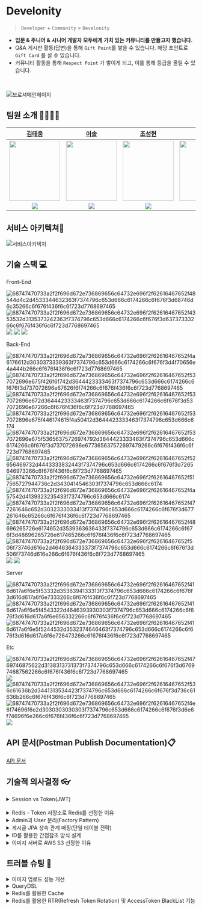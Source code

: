 # Develonity
> `Developer` + `Community` = `Develonity` 
>
- **입문 & 주니어 & 시니어 개발자 모두에게 가치 있는 커뮤니티를 만들고자 했습니다.**
- Q&A 게시판 활동(답변)을 통해 `Gift Point`를 쌓을 수 있습니다. 해당 포인트로 `Gift Card` 를 살 수 있습니다.
- 커뮤니티 활동을 통해 `Respect Point` 가 쌓이게 되고, 이를 통해 등급을 올릴 수 있습니다.

<br>

![브로셔메인페이지](https://user-images.githubusercontent.com/116135174/224562613-25b15240-4157-4a6c-a908-69a7a942bf95.PNG)

팀원 소개 👨‍👩‍👧‍👦
---



| [김태웅](https://github.com/ultramancode) | [이솔](https://github.com/LEESOLL) | [조성현](https://github.com/dangddoong) | [배지호](https://github.com/2Luda) | [송성원](https://github.com/SungWonSong) |
| :---:| :---: | :---: | :---: | :---: |
| <img src="https://taewoong-test.s3.ap-northeast-2.amazonaws.com/pp/KakaoTalk_20230313_164601238_01.jpg" width="135" height="160"> | <img src="https://taewoong-test.s3.ap-northeast-2.amazonaws.com/pp/KakaoTalk_20230313_163720357.jpg" width="135" height="160">  | <img src="https://taewoong-test.s3.ap-northeast-2.amazonaws.com/pp/KakaoTalk_20230313_163501658.jpg" width="135" height="160"> | <img src="https://taewoong-test.s3.ap-northeast-2.amazonaws.com/pp/KakaoTalk_20230313_164603334.jpg" width="135" height="160"> | <img src="https://taewoong-test.s3.ap-northeast-2.amazonaws.com/pp/KakaoTalk_20230313_163841527.jpg" width="135" height="160"> |
| [<img src="https://img.shields.io/badge/GitHub-181717?style=flat&logo=GitHub&logoColor=white">](https://github.com/dangddoong) | [<img src="https://img.shields.io/badge/GitHub-181717?style=flat&logo=GitHub&logoColor=white">](https://github.com/LEESOLL) | [<img src="https://img.shields.io/badge/GitHub-181717?style=flat&logo=GitHub&logoColor=white">](https://github.com/ultramancode) | [<img src="https://img.shields.io/badge/GitHub-181717?style=flat&logo=GitHub&logoColor=white">](https://github.com/2Luda) | [<img src="https://img.shields.io/badge/GitHub-181717?style=flat&logo=GitHub&logoColor=white">](https://github.com/SungWonSong) | 




서비스 아키텍쳐📖
---

![서비스아키텍처](https://user-images.githubusercontent.com/116135174/224563517-e0caea58-799d-481c-958c-0c505306c922.png)


기술 스택 💻
---
Front-End 

![68747470733a2f2f696d672e736869656c64732e696f2f62616467652f48544d4c2d4533344632363f7374796c653d666c6174266c6f676f3d68746d6c35266c6f676f436f6c6f723d7768697465](https://user-images.githubusercontent.com/116135174/224563690-49f7978a-08cc-444e-b68d-25f8f3dca096.svg)
![68747470733a2f2f696d672e736869656c64732e696f2f62616467652f4353532d3135373242363f7374796c653d666c6174266c6f676f3d63737333266c6f676f436f6c6f723d7768697465](https://user-images.githubusercontent.com/116135174/224563708-a893b2d2-3a9f-437c-90f9-2fb1e4b5d59c.svg)
<img src="https://img.shields.io/badge/Visual Studio-5C2D91?style=flat&logo=Visual Studio&logoColor=white">
<img src="https://img.shields.io/badge/jQuery-0769AD?style=flat&logo=jQuery&logoColor=white">
<img src="https://img.shields.io/badge/JavaScript-F7DF1E?style=flat&logo=JavaScript&logoColor=white">

Back-End 

![68747470733a2f2f696d672e736869656c64732e696f2f62616467652f4a6176612d3030373339363f7374796c653d666c6174266c6f676f3d4f70656e4a444b266c6f676f436f6c6f723d7768697465](https://user-images.githubusercontent.com/116135174/224563807-67c19880-4cf0-4dff-864e-8c0b5e334d26.svg)
![68747470733a2f2f696d672e736869656c64732e696f2f62616467652f537072696e675f426f6f742d3644423333463f7374796c653d666c6174266c6f676f3d737072696e67626f6f74266c6f676f436f6c6f723d7768697465](https://user-images.githubusercontent.com/116135174/224563810-e6bf9887-21e0-4335-b363-4a06d47ff332.svg)
![68747470733a2f2f696d672e736869656c64732e696f2f62616467652f537072696e672d3644423333463f7374796c653d666c6174266c6f676f3d537072696e67266c6f676f436f6c6f723d7768697465](https://user-images.githubusercontent.com/116135174/224563819-60e7b43b-41d8-48c4-9ff5-8d920274f05e.svg)
![68747470733a2f2f696d672e736869656c64732e696f2f62616467652f537072696e675f446174615f4a50412d3644423333463f7374796c653d666c6174](https://user-images.githubusercontent.com/116135174/224563822-34f5705d-1a3a-40c2-92cb-53476f64019f.svg)
![68747470733a2f2f696d672e736869656c64732e696f2f62616467652f537072696e675f53656375726974792d3644423333463f7374796c653d666c6174266c6f676f3d737072696e677365637572697479266c6f676f436f6c6f723d7768697465](https://user-images.githubusercontent.com/116135174/224563832-48210ac1-d1a8-4712-8f58-d2bbeab82e0a.svg)
![68747470733a2f2f696d672e736869656c64732e696f2f62616467652f52656469732d4443333832443f7374796c653d666c6174266c6f676f3d7265646973266c6f676f436f6c6f723d7768697465](https://user-images.githubusercontent.com/116135174/224563838-7056f1cc-45dd-4468-8f62-a28f93c0bc7c.svg)
![68747470733a2f2f696d672e736869656c64732e696f2f62616467652f517565727944736c2d3430414546303f7374796c653d666c6174](https://user-images.githubusercontent.com/116135174/224563844-c776b411-7082-4d18-ac10-16f81ebffbe9.svg)
![68747470733a2f2f696d672e736869656c64732e696f2f62616467652f4a57542d4139323235433f7374796c653d666c6174](https://user-images.githubusercontent.com/116135174/224563850-b63732e7-71f6-4f82-89d5-f8bddc791feb.svg)
![68747470733a2f2f696d672e736869656c64732e696f2f62616467652f477261646c652d3032333033413f7374796c653d666c6174266c6f676f3d677261646c65266c6f676f436f6c6f723d7768697465](https://user-images.githubusercontent.com/116135174/224563860-f3344686-f5e5-472a-88d1-2f47a136a82a.svg)
![68747470733a2f2f696d672e736869656c64732e696f2f62616467652f48696265726e6174652d3539363636433f7374796c653d666c6174266c6f676f3d48696265726e617465266c6f676f436f6c6f723d7768697465](https://user-images.githubusercontent.com/116135174/224563866-331e0ce4-ee26-444c-9660-89ca9d191dab.svg)
![68747470733a2f2f696d672e736869656c64732e696f2f62616467652f506f73746d616e2d4646364333373f7374796c653d666c6174266c6f676f3d506f73746d616e266c6f676f436f6c6f723d7768697465](https://user-images.githubusercontent.com/116135174/224563871-9ccb51f3-1be2-45d0-ab1f-e4d792e049dd.svg)
<img src="https://img.shields.io/badge/JUnit5-25A162?style=flat&logo=JUnit5&logoColor=white">
<img src="https://img.shields.io/badge/MySQL-4479A1?style=flat&logo=MySQL&logoColor=white">

Server 

![68747470733a2f2f696d672e736869656c64732e696f2f62616467652f416d617a6f6e5f53332d3536394133313f7374796c653d666c6174266c6f676f3d616d617a6f6e7333266c6f676f436f6c6f723d7768697465](https://user-images.githubusercontent.com/116135174/224563965-0407b444-b4dc-4fcd-8060-5c0cac870f57.svg)
![68747470733a2f2f696d672e736869656c64732e696f2f62616467652f416d617a6f6e5f4543322d4646393930303f7374796c653d666c6174266c6f676f3d616d617a6f6e656332266c6f676f436f6c6f723d7768697465](https://user-images.githubusercontent.com/116135174/224563977-98fc9d8d-1820-4881-aa81-e593585c570f.svg)
![68747470733a2f2f696d672e736869656c64732e696f2f62616467652f416d617a6f6e5f5244532d3532374646463f7374796c653d666c6174266c6f676f3d616d617a6f6e726473266c6f676f436f6c6f723d7768697465](https://user-images.githubusercontent.com/116135174/224565820-02995aae-65b8-4bdb-ad84-06500f32741d.svg)


Etc

![68747470733a2f2f696d672e736869656c64732e696f2f62616467652f4769746875622d3138313731373f7374796c653d666c6174266c6f676f3d676974687562266c6f676f436f6c6f723d7768697465](https://user-images.githubusercontent.com/116135174/224564009-4100e123-0818-44f8-acba-bc5d0540d66c.svg)
<img src="https://img.shields.io/badge/GitHub Actions-2088FF?style=flat&logo=GitHub Actions&logoColor=white">
![68747470733a2f2f696d672e736869656c64732e696f2f62616467652f536c61636b2d3441313534423f7374796c653d666c6174266c6f676f3d736c61636b266c6f676f436f6c6f723d7768697465](https://user-images.githubusercontent.com/116135174/224564017-f1c15951-64d8-4352-866a-12ca984e6424.svg)
![68747470733a2f2f696d672e736869656c64732e696f2f62616467652f4e6f74696f6e2d3030303030303f7374796c653d666c6174266c6f676f3d6e6f74696f6e266c6f676f436f6c6f723d7768697465](https://user-images.githubusercontent.com/116135174/224564022-db759b69-a20d-4ec6-9bdb-7fa96bf36d69.svg)
<img src="https://img.shields.io/badge/Jira-0052CC?style=flat&logo=Jira&logoColor=white">

API 문서(Postman Publish Documentation)📋
---
[API 문서](https://documenter.getpostman.com/view/24836890/2s93JqRjo6#284b7458-f36f-4878-a3ce-378b21d70cbe)

기술적 의사결정 👓
---
<details>
<summary>Session vs Token(JWT)</summary>
<br>

- 보안 vs 효율&확장성
- 서비스의 특성상(커뮤니티) 보안적으로 매우 민감한 주제는 아니라고 판단<br>
- HTTP의 비상태성(Stateless)를 그대로 활용할 수 있고, 따라서 높은 확장성을 가질 수 있는 Token방식을 채택

<br>

>**문제점** <br>
>- 보안 이슈 발생
><br>

>**해결책**
>- refresh token을 도입하여 access token의 유효기간을 짧게 가져감
>- RTR(refresh token rotation)을 도입하여 refresh token 탈취 시 문제점 보완

<details><summary>➕access token과 refresh token이 모두 탈취 당했을 경우에 대한 고민🤷</summary>
<br>

📋 참고자료
- [네이버 토큰 갱신 방법[grant_type, client id를 같이 보내는 방식]](https://developers.naver.com/docs/login/devguide/devguide.md#5-1-2-%EA%B0%B1%EC%8B%A0-%ED%86%A0%ED%81%B0%EC%97%90-%EB%8C%80%ED%95%98%EC%97%AC:~:text=Authorization%3A%20Bearer%20ACCESS_TOKEN-,5.1.2%20%EA%B0%B1%EC%8B%A0%20%ED%86%A0%ED%81%B0%EC%97%90%20%EB%8C%80%ED%95%98%EC%97%AC,-%EC%A0%91%EA%B7%BC%20%ED%86%A0%ED%81%B0%EC%9D%80%20%EC%A0%91%EA%B7%BC)

- [카카오 토큰 갱신 방법](https://developers.kakao.com/docs/latest/ko/kakaologin/rest-api#refresh-%20%20%20%20%20%20%20%20%20token:~:text=%3A1234%0A%7D-,%ED%86%A0%ED%81%B0%20%EA%B0%B1%EC%8B%A0%ED%95%98%EA%B8%B0,-%EA%B8%B0%EB%B3%B8%20%EC%A0%95%EB%B3%B4)

<br>

**📌 현재 프로젝트에서 대응 가능한 방법들**<br>
- 사용자가 서비스를 지속적으로 이용중인 상황<br>
   - RTR(refresh token rotation)을 적용하고 access token의 유효시간을 30분으로 짧게 설정<br>
   - `[reissue 실패 → 재로그인 → 탈취된 refresh token 무효화]` 가능<br>
  
- 특정 상황이 발생하여 회원 다수의 token이 탈취된 경우
   - 30분여 서비스 점검 실시(access token 유효기간 만료를 위함) 및 
    `redis(refresh token 저장소)를 재가동` 하는 방법 고려. (서비스 점검기간동안 보안적인 대처도 병행)<br>
   
- 현재 계정정보 접근, 회원탈퇴 등 민감한 서비스들에는 `패스워드 재검증 로직`을 포함하고 있으므로 개인정보 유출, 금전적 피해가 발생 가능한 경우는 예방하고 있다.
</details>

</details><br>
<details>
<summary>Redis - Token 저장소로 Redis를 선정한 이유</summary><br><br>

>- Key(LoginId)-Value(Refresh Token) 외의 다른 필드가 필요하지 않음
>- 인메모리 데이터 저장소이므로 빠르게 접근 가능
>- Refresh Token은 영구적으로 저장될 필요가 없으며 Redis의 TTL(Time To Live) 지정을 통해 만료 기간을 쉽게 설정 가능
>- Redis의 데이터가 날아가더라도 로그아웃되는 정도라서 덜 치명적임
>- RDB의 스냅샷 백업 기능을 활용하여 디스크 저장 가능, 추후 더욱 안정성 있는 백업 기능을 원하면 AOF 방식으로 변경 가능
>- 저장된 데이터의 개수와 무관하게 O(1) 의 수행시간을 가짐
>- 저장된 모든 token을 조회할 일이 없어, 싱글 스레드의 단점이 부각 될 상황이 없음
<br><br>

### **인메모리 데이터 저장소 중 왜 Redis를 선택했는가?(Redis vs Memcached)**

인메모리 데이터 저장소로 성능과 대중성을 갖춘 것은 **Redis**와 **Memcached**가 있음

두 저장소 중에 무엇을 사용할까 고민했고, 아래와 같은 이유로 **Redis를 선택**하게 됨

>- 문자열만 지원하는 Memcached와 달리 Redis는 문자열 및 List, Set 등의 다양한 데이터 타입을 지원해서 확장성이 큼
>- Redis는 RDB방식과 AOF 방식으로 디스크 백업 기능을 지원함
>- Redis가 더 다양한 기능을 제공하는데 성능은 Memcached와 비슷하고, 문서화된 자료도 많으며 Spring Boot에서 Redis를 위한 API를 지원함
    
    →러닝커브도 낮고, 유지 보수성 측면에서 유리하다고 판단
    
<br><br>
</details>

<details>
<summary>Admin과 User 분리(Factory Pattern)</summary><br>


**기존 방식**

- 동일한 User Entity에서 `Role Enum` 으로 Admin과 User를 구분
- 동일한 security filter와  Authentication Service를 사용

>**문제점**
><br>
>- 근본적으로 User와 Admin의 생명주기가 다름
>- User와 Admin의 역할과 그에 따른 기능들이 다름
>- User와 Admin의 인증과정을 분리할 수 없음.
><br>

>**해결**
><br>
>- Entity 및 Package 분리
>- security filter와  Authentication Service 분리
>- Authentication Service에 `팩토리 패턴` 적용하여 OCP 원칙을 지키고자 노력
</details>

<details>
<summary>게시글 JPA 상속 관계 매핑(단일 테이블 전략)</summary><br>

<br>

>**JPA는 DB와 객체를 매핑해주는 자바 진영의 ORM 기술 표준이지만 객체의 상속 관계와 정확하게 일치하는 DB모델링은 존재하지 않음**
>
>**따라서 차선책으로 상속 관계와 비교적 유사한 **슈퍼타입-서브타입** 모델링 기법으로 DB를 상속 객체에 매핑**
>
>**슈퍼타입-서브타입 논리모델을 실제 DB 물리모델로 구현하는 방법으로 3가지 전략 중 ➕단일 테이블 전략➕을 사용**
>
<br>

📌 **단일 테이블 전략의 장점**

- 조인이 필요 없으므로 조회 성능이 빠름
- 조회 쿼리가 단순<br><br>

📌 **단일 테이블의 단점**

- 하위 엔티티의 필드값은 모두 Null을 허용
- 하나의 테이블에 칼럼이 많아져 복잡<br><br>

📌 **단일 테이블 전략을** **선택한 이유**

>- 현재 게시글의 필드값을 최대한 적게 가져가는 방식을 사용 중이기 때문에
><br>테이블 칼럼 수가 적기 때문에 단일 테이블 전략을 사용하더라도 복잡해지지 않음<br>
>
>- 비록 데이터베이스에는 Null값을 허용하더라도 실제 객체가 Null값을 가지고 있는 것은 아님<br>
>
>- 만약 단일 테이블 전략이 아니라 각자 테이블을 가지는 조인 전략과 같은 방식을 사용했다면
><br>Null값은 들어가지 않지만 조회 쿼리가 복잡해지고 INSERT QUERY를 2번 실행해야 하기 때문에
><br>단일 테이블 전략을 사용하기로 결정
<br>
</details>

<details>
<summary>ID를 활용한 간접참조 방식 설계</summary><br>


>
>
>- **직접 참조** : Entity 클래스를 설계할 때 @OneToOne, @OneToMany와 같은 어노테이션을 써서 Entity 간에 연관 매핑하는 것
>
>- **간접 참조** : 객체를 직접 참조하지 않고, 식별값을 이용하는 것
>
>
<br>

📌 **직접 참조 방식의 단점**
- 의존 관계 형성
- 연관 관계 맺은 객체를 편하게 탐색할 수 있고 바뀌길 원하지 않는 참조 객체의 값이 손쉽게 바뀔 가능성 존재(직접 참조는 편한만큼 위험)
   - 예를 들어 Board Entity안에 user라는 변수가 있다면 Board를 다룰 때 User를 변경할 수 있는 가능성과 여러 실수의 가능성이 존재
   - 즉 User 라는 Entity 자체를 날것으로 가져오게 되면, Entity 가 오염이 될 수 도 있음
   <br> -> setter 를 통해서든, 도메인 서비스를 통해서든 어떤 일이 벌어질 수 있는 가능성을 열어둔 것
<br>

📌**결론**

>User Entity도 안전하게 보호가 되고, Board Entity에만 집중할 수 있는 방법으로 **간접 참조** 방식을 이용하는 것이 나을 것이라고 판단,
>
>간접 참조를 하면 의존 관계가 형성되지 않아서 추후 시스템을 확장할 때도 유리하기 때문에 
>
>**간접 참조 방식을 이용해서 설계**
<br>
</details>

<details>
<summary>이미지 서버로 AWS S3 선정한 이유</summary><br>


📌 **이미지 서버의 필요성**

>만약 스프링 서버의 멀티파트 파일로 이미지를 받아서 DB에 저장하는 방식을 이용 한다면<br>
>서버 여러대 사용 시, 특정 서버에만 이미지가 존재하게 될 수 있음<br>
>따라서 별도의 이미지 서버를 둘 필요성을 느낌



📌 **S3를 이미지 서버로 선유한 이유**

>커뮤니티 사이트처럼 서버에 많은 미디어 파일을 저장해야 하는 경우<br> 
>EC2와 EBS만을 사용해서 저장을 하게 되면 용량에 따른 과금도 부담되고 (비용적인 문제, S3는 사용한 만큼만 비용 지불)<br>
>저장소를 구축해서 관리하는 것에도 문제 존재(성능 문제)
>
>하지만 S3를 사용하면 S3 한 곳에 모든 미디어 파일을 저장할 수 있고<br>  
>비용적인 문제도 EC2와 EBS만을 사용해서 구축하는 것보다 훨씬 저렴하며<br>
>구축 후 확장이나 축소와 같은 DB를 관리하는 것에도 용이하다는 장점이 있어 사용
>
>
>> 📖 S3와 EBS 중 S3를 선택한 이유
>>
>>- S3가 더 저렴함
>>- EBS는반드시 하나의 인스턴스에서만 접근 할 수 있음
>>-> 여러 Application이 하나의 EBS에 담겨있는 데이터에 동시 접근 불가능
>>- 생성 전에 반드시 그 크기를 지정해주어야 함
>>- 신청한 용량 중, 쓰지 않는 부분에 불필요한 cost를 내야함
>>- 쌓이는 데이터가 신청한 용량을 넘어서게 되는 경우, 대용량에 새로운 volume을 신청하여 데이터를 옮기고, 기존에 volume을 반납해야하는 번거로움이 생김
>>
>>>**S3는 사용한 만큼만 비용을 지불하고, 무한대로 확장이 가능하며, EBS와는 다르게**
>>>**여러개의 Application이 동시에 접근할 수 있다는 장점이 있으므로 S3을 선택함**

<img width="1000" alt="스크린샷_2023-03-10_오후_8 19 32" src="https://user-images.githubusercontent.com/116135174/224602116-94870db8-6d7b-42aa-8860-4e5620d2945a.png">
</details>
</details>

트러블 슈팅 🎈
---
<details>
<summary>이미지 업로드 성능 개선</summary><br>

<br>

### 이미지 업로드 방법을 **Pre-signed URL 방식으로 변경(성능 개선율 : 165%)**

---

### **기존 업로드 방식(클라이언트 → 서버 → AWS S3 Bucket)**

 **:** `클라이언트`에서 서버로 파일을 전달하고 `서버`에서 `AWS S3 Bucket`에 업로드

![1](https://user-images.githubusercontent.com/116135174/232500121-be4db4f0-d79d-49d3-9064-37978b63f4d4.png)

**기존 방식의 단점**

- 파일 업로드 시,  `클라이언트`-> `서버`-> `AWS S3 Bucket` 의 파일 전달 흐름을 가짐
- 저장하지도 않을 파일들이 서버를 통해가면서 불필요한 서버 리소스 낭비가 발생
- 또한 과도한 업로드 작업이 생기면 서버에 과부하가 걸리게 되고 서버를 거쳐 가는 지연시간이 생기게 됨

→ 위 방법들의 단점을 보완하기 위해 Pre-signed URL 기능을 사용하여 성능을 개선

---

### 개선 후 **Presigned Url 방식(클라이언트 → AWS S3 Bucket)**

![2](https://user-images.githubusercontent.com/116135174/232500147-370d5f60-ef45-498b-9b58-885d9bb5b205.png)


- **PreSignedURL을 이용한 `클라이언트` -> `AWS S3 Bucket` 업로드**

- **업로드 순서**
    
    1.클라이언트가 서버한테 이미지 업로드 요청(클라이언트 → 서버)
    
    2.서버는 AWS에게 PutObject 방식의 Presigned url 발급 요청 (서버 → AWS S3)
    
    3.AWS에서 서버로 Presigned Url 발급(AWS S3 → 서버)
    
    4.서버에서 클라이언트로 Presigned Url 전달(서버 → 클라이언트)
    
    5.클라이언트가 Presigned Url 통해서 이미지 파일 업로드 (클라이언트 → AWS S3)
    

**효과**

- 서버의 역할이 파일 업로드를 처리하는 것에서 문자열을 주고받는 식으로 바뀌었기 때문에 프로세스가 훨씬 가벼워짐

---

### 실행 시간 차이

<aside>
💡 

**성능개선율 : 165%**

 : **(361 - 136) / 136 = 1.654**

* 개선 전 : 361ms
* 개선 후 : 136ms

</aside>

---

### **기존 이미지 업로드 방식(개선 전)**

![3](https://user-images.githubusercontent.com/116135174/232500187-a37f5c6d-9a09-4c98-bb7c-b4192b154d77.png)

![4](https://user-images.githubusercontent.com/116135174/232500215-74489f88-c194-4bc9-9bc0-c293e11602ab.png)



이미지 업로드 포함 글 작성 시간 -> 381 ms

이미지 업로드 포함하지 않은  글 작성 시간 -> 20 ms

**→ 기존 방식의 이미지 업로드 실행 시간 = 361 ms**

---

### PreSigned Url 이미지 업로드 방식(개선 후)

![5](https://user-images.githubusercontent.com/116135174/232500246-ccf131d0-6579-4b0d-be6a-e75734d978ae.png)

![6](https://user-images.githubusercontent.com/116135174/232500260-9722f9a8-7a7a-4a8f-8ccf-eb12640f4d4b.png)



Put PreSigned Url 요청 -> 18 ms

요청 받은 Url로 이미지 업로드 -> 118 ms

**→ PreSignued Url 방식의 이미지 업로드 실행 시간 = 136 ms**

</details>
<details>
<summary>QueryDSL</summary><br>

<br>

### QueryDSL을 활용한 검색 및 조회 기능으로 성능 개선(성능 개선율 : 160%)

---
<br>

### **기존 방식(Spring Data JPA 메소드 활용)**

![기존검색방식](https://user-images.githubusercontent.com/116135174/232498456-7b886b43-fd03-4cd9-92ab-4fa9d184d5ae.png)

- `Spring Data Jpa`를 이용해서 여러 조건의 검색 방식을 구현하기 위해서는 위와 비슷한 메소드들을 **여러 개 작성** 해줘야 하며, 그 방식도 제한적이고 쿼리 성능도 비효율적

### 개선 후 **QueryDSL 활용 방식**

![quer3](https://user-images.githubusercontent.com/116135174/232498573-366263df-1044-4daa-9970-461c8a18585c.png)
![수정방식](https://user-images.githubusercontent.com/116135174/232498617-40c31e00-a940-47e8-9ab7-43ef992e9df0.png)

<br>

- QueryDSL을 활용, 동적 쿼리를 작성해서 한 개 메소드로 여러 검색 및 정렬 조건을 구현
    - where()에 BooleanExpression을 사용해서 한 개의 메소드로 여러 검색 조건을 활용
    - OrderSpecifier를 이용하여 동적 쿼리로 여러 정렬 기능을 활용
- Projection을 사용해서 **Entity 전체를 가져오는 것이 아니라 Select 절에서 원하는 컬럼만 조회하도록 지정함**

<br>

**📌 JPQL 이 아닌 QueryDSL을 사용한 이유 :** 

 동적 쿼리 작성이 용이하며,  JPQL은 문법 오류를 컴파일 시점에서 잡아주지 않는다는 치명적 단점이 존재함

---

### **실행 시간 차이**

<aside>
💡 

**성능개선율 : 160%**

 : **(26 - 10) / 10 = 1.6**

* 개선 전 : 26ms
* 개선 후 : 10ms

</aside>

---

### 기존 JPA Repository 메소드 활용한 조회 방식

![image](https://user-images.githubusercontent.com/116135174/232498740-eb9d7851-c700-4508-aa90-2db0e1fc5ea2.png)

**실행 시간 : 26ms**


### QueryDsl 활용한 조회 방식

![imagef](https://user-images.githubusercontent.com/116135174/232498773-802817c6-0ed4-457a-91fe-e3bae7b9aa15.png)


**실행 시간 : 10ms**

</details>
<details>
<summary>Redis를 활용한 Cache</summary><br>
<br>

### Redis를 활용한 Cache기능으로 전체 유저 조회 기능 성능 개선(성능 개선율 : 200%) ###

---

<br>

![redisCache](https://user-images.githubusercontent.com/116135174/232497433-f78e73e0-1436-4ca9-921e-04ae872f9cb0.png)

### Redis Cache 사용

- 사용자가 늘어남에 따라 DB에 부하가 가해지기 시작한다.
- 이 부하를 줄이기 위해 한 번 읽어온 데이터를 저장하고 
다시 요청하는 경우 빠르게 결과 값을 받을 수 있도록 함 (캐싱)
- 가장 먼저 캐시에 데이터가 있는지 확인 → 데이터가 있으면 캐시 데이터 사용
- 데이터가 없으면 실제 DB데이터 사용 → DB데이터를 캐시에 저장

---

### **실행 시간 차이**

<aside>
💡 

**성능개선율 : 200%**

 : **(32 - 16) / 16 = 2**

* 개선 전 : 32ms
* 개선 후 : 16ms

</aside>

---
### 기존 조회 방식

![캐시전32ms](https://user-images.githubusercontent.com/116135174/232497569-6858bd78-1eb3-44b2-8872-44476b0b3e7f.png)

* 실행시간 : 32ms

### Cache 적용 후 조회 방식

![캐시후16ms](https://user-images.githubusercontent.com/116135174/232497588-321e5dd5-a03b-42ac-8a01-6fc7cfc3efe7.png)

* 실행시간 : 16ms
</details>
<details>
<summary>Redis를 활용한 RTR(Refresh Token Rotation) 및 AccessToken BlackList 기능</summary><br>

<br>

### Redis를 활용하여 Refresh**Token 저장, RTR(RefreshTokenRotation) 방식 사용 및 로그아웃 시 AccessToken을 BlackList로 저장**

---


### **기존 JWT(JSON Web Token)의 문제점**

- 한번 만들어진 토큰을 제어할 수 없고, 이를 위해 만료 시간을 짧게 하면 잦은 로그인이 필요해짐
- 토큰을 지울 수 없으므 로그아웃에 문제가 있다.

### **보완책**

- **Refresh Token 기능 추가**
    - Refresh Token을 도입하여 Access Token의 만료 시간을 짧게 해도 잦은 로그인 문제가 발생하지 않도록 함 (AccessToken 30분, RefreshToken 2주일로 설정)
    
![1](https://user-images.githubusercontent.com/116135174/232501172-24995d65-c508-4f93-a056-0c16d59d528e.png)

    

- **Refresh Token이 탈취당할 경우를 대비한 RTR(Refresh Token Rotation) 기능 추가**
    - 로그인과 리이슈 할 때마다 유효한 Refresh Token 생성, Redis에 저장 및 비교 과정 거침

![2](https://user-images.githubusercontent.com/116135174/232501190-bdfdc723-37fd-4bcd-b8b8-133e53c77c56.png)


- **Access Token을 Black List로 저장하면서 로그아웃 기능 구현**
    - 로그아웃 시, Redis에서 RefreshToken을 삭제하고, AccessToken을 Black List로 저장하여 Filter 단계에서 거름

![3](https://user-images.githubusercontent.com/116135174/232501219-a604029f-fb76-483e-88df-589924011fcc.png)


![4](https://user-images.githubusercontent.com/116135174/232501293-44790174-a0a3-4f58-b416-25a280cb391a.png)


</details>

